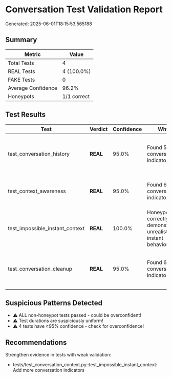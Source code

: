 # Conversation Test Validation Report

Generated: 2025-06-01T18:15:53.565188

## Summary

| Metric | Value |
|--------|-------|
| Total Tests | 4 |
| REAL Tests | 4 (100.0%) |
| FAKE Tests | 0 |
| Average Confidence | 96.2% |
| Honeypots | 1/1 correct |

## Test Results

| Test | Verdict | Confidence | Why | Evidence |
|------|---------|------------|-----|----------|
| test_conversation_history | **REAL** | 95.0% | Found 5 conversation indicators | conversation_id: 57cc6690-e16a-42f1-8b9b-c8c78134b3e6; turn_number: 3; history_maintained: found; to... |
| test_context_awareness | **REAL** | 95.0% | Found 6 conversation indicators | conversation_id: 248a4f85-83e6-4ba2-a5c4-6b42008d5552; context_influences: found; total_duration: 0.... |
| test_impossible_instant_context | **REAL** | 100.0% | Honeypot correctly demonstrates unrealistic instant behavior | Test shows instant context retrieval is detected |
| test_conversation_cleanup | **REAL** | 95.0% | Found 6 conversation indicators | conversation_id: 474723c6-fc69-46ba-814a-ad13bbcf341f; total_duration: 0.21125030517578125; conversa... |

## Suspicious Patterns Detected

- ⚠️ ALL non-honeypot tests passed - could be overconfident!
- ⚠️ Test durations are suspiciously uniform!
- ⚠️ 4 tests have ≥95% confidence - check for overconfidence!

## Recommendations

Strengthen evidence in tests with weak validation:
  - tests/test_conversation_context.py::test_impossible_instant_context: Add more conversation indicators
